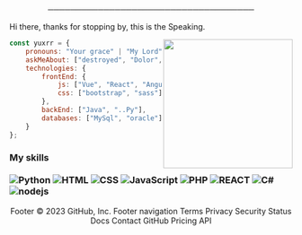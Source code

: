 

<p align="center">
─────────────────────────────────────
</p>

Hi there, thanks for stopping by, this is the  Speaking.

<img align='right' src="[https://giffiles.alphacoders.com/126/1267.gif](https://cdn.discordapp.com/attachments/1143618224164970516/1170188443582734366/8ec5250af4bd070ad53cb3e8b32cf29f.gif?ex=655821ea&is=6545acea&hm=4db58cc8b49266ca3d77f863fc4686d0fd77d2e9236ffc7d1fd42f7d08e159d9&)" width="230">

```javascript
const yuxrr = {
    pronouns: "Your grace" | "My Lord",
    askMeAbout: ["destroyed", "Dolor", "Ven0m"],
    technologies: {
        frontEnd: {
            js: ["Vue", "React", "Angular"],
            css: ["bootstrap", "sass"]
        },
        backEnd: ["Java", "..Py"],
        databases: ["MySql", "oracle"],
    }
};
```

### My skills <br/> <br/> ![Python](https://img.shields.io/badge/-Python-0077B5?style=flat&logoColor=white&logo=python) ![HTML](https://img.shields.io/badge/-HTML-ff0d00?style=flat&logoColor=white&logo=html5) ![CSS](https://img.shields.io/badge/-CSS-196eff?style=flat&logoColor=white&logo=css3) ![JavaScript](https://camo.githubusercontent.com/4fdfb0cf06c96ca8a5ab446e39e0518bb0ad5380a284c2e7bb9e3d23c34f9626/68747470733a2f2f696d672e736869656c64732e696f2f62616467652f2d4a6176617363726970742d4646454530303f7374796c653d666c61742d737175617265266c6f676f3d6a617661736372697074266c6f676f436f6c6f723d626c61636b) ![PHP](https://img.shields.io/badge/-PHP-FFB120?style=flat-square&logo=php&logoColor=white) ![REACT](https://img.shields.io/badge/-React-45B8D8?style=flat-square&logo=react&logoColor=white) ![C#](https://img.shields.io/badge/-C%20Sharp-44CF90?style=flat-square&logo=c%20sharp&logoColor=white) ![nodejs](https://img.shields.io/badge/-NodeJS-43853D?style=flat-square&logo=Node.js&logoColor=white)

<p align="center">
Footer
© 2023 GitHub, Inc.
Footer navigation
Terms
Privacy
Security
Status
Docs
Contact GitHub
Pricing
API

